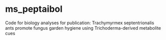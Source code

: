 # ms_peptaibol
Code for biology analyses for publication: Trachymyrmex septentrionalis ants promote fungus garden hygiene using Trichoderma-derived metabolite cues
